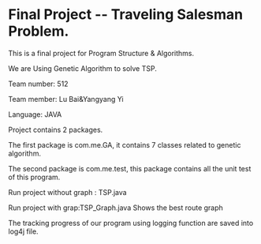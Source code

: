 # Final Project -- Traveling Salesman Problem.

This is a final project for Program Structure & Algorithms. 

We are Using Genetic Algorithm to solve TSP.

Team number: 512

Team member: Lu Bai&Yangyang Yi

Language: JAVA

Project contains 2 packages. 

The first package is com.me.GA, it contains 7 classes related to genetic algorithm. 

The second package is com.me.test, this package contains all the unit test of this program.

Run project without graph : TSP.java

Run project with grap:TSP_Graph.java  Shows the best route graph

The tracking progress of our program using logging function are saved into log4j file.

